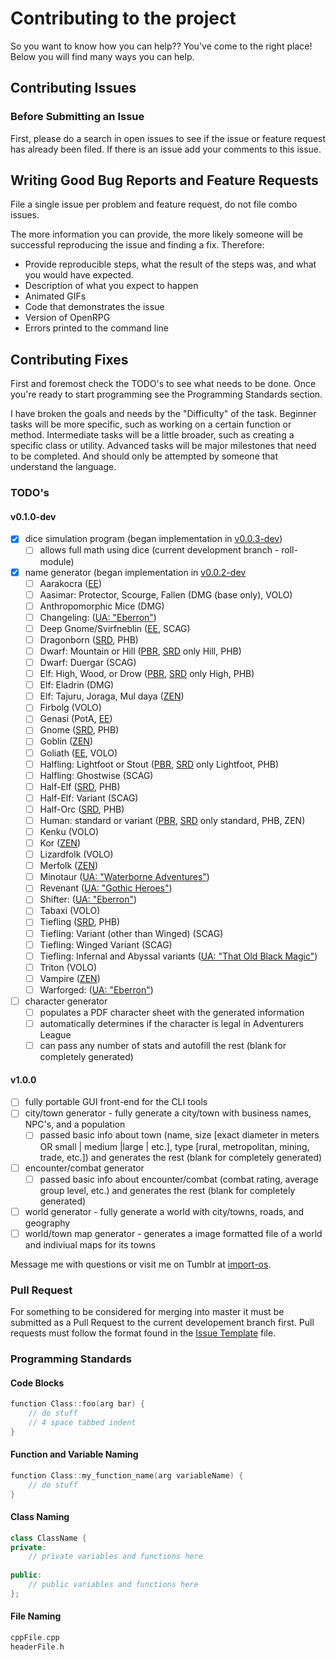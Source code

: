 # Contributing to the project

So you want to know how you can help?? You've come to the right place!
Below you will find many ways you can help.

## Contributing Issues

### Before Submitting an Issue
First, please do a search in open issues to see if the issue or feature request has already been filed. If there is an issue add your comments to this issue.

## Writing Good Bug Reports and Feature Requests

File a single issue per problem and feature request, do not file combo issues.

The more information you can provide, the more likely someone will be successful reproducing the issue and finding a fix. Therefore:

* Provide reproducible steps, what the result of the steps was, and what you would have expected.
* Description of what you expect to happen
* Animated GIFs
* Code that demonstrates the issue
* Version of OpenRPG
* Errors printed to the command line

## Contributing Fixes
First and foremost check the TODO's to see what needs to be done.
Once you're ready to start programming see the Programming Standards section.

I have broken the goals and needs by the "Difficulty" of the task. Beginner tasks
will be more specific, such as working on a certain function or method. Intermediate tasks
will be a little broader, such as creating a specific class or utility. Advanced
tasks will be major milestones that need to be completed. And should only be attempted
by someone that understand the language.

### TODO's

#### v0.1.0-dev
- [X] dice simulation program (began implementation in [v0.0.3-dev](https://github.com/incomingstick/OpenRPG/releases/tag/v0.0.3-dev))
	- [ ] allows full math using dice (current development branch - roll-module)
- [X] name generator (began implementation in [v0.0.2-dev](https://github.com/incomingstick/OpenRPG/releases/tag/v0.0.2-dev)
	- [ ] Aarakocra ([EE](http://dnd.wizards.com/articles/features/elementalevil_playerscompanion))
	- [ ] Aasimar: Protector, Scourge, Fallen (DMG (base only), VOLO)
	- [ ] Anthropomorphic Mice (DMG)
	- [ ] Changeling: ([UA: "Eberron"](https://media.wizards.com/2015/downloads/dnd/UA_Eberron_v1.pdf))
	- [ ] Deep Gnome/Svirfneblin ([EE](http://dnd.wizards.com/articles/features/elementalevil_playerscompanion), SCAG)
	- [ ] Dragonborn ([SRD](https://dnd.wizards.com/articles/features/systems-reference-document-srd), PHB)
	- [ ] Dwarf: Mountain or Hill ([PBR](http://dnd.wizards.com/articles/features/basicrules), [SRD](https://dnd.wizards.com/articles/features/systems-reference-document-srd) only Hill, PHB)
	- [ ] Dwarf: Duergar (SCAG)
	- [ ] Elf: High, Wood, or Drow ([PBR](http://dnd.wizards.com/articles/features/basicrules), [SRD](https://dnd.wizards.com/articles/features/systems-reference-document-srd) only High, PHB)
	- [ ] Elf: Eladrin (DMG)
	- [ ] Elf: Tajuru, Joraga, Mul daya ([ZEN](http://media.wizards.com/2016/downloads/magic/Plane%20Shift%20Zendikar.pdf))
	- [ ] Firbolg (VOLO)
	- [ ] Genasi (PotA, [EE](http://dnd.wizards.com/articles/features/elementalevil_playerscompanion))
	- [ ] Gnome ([SRD](https://dnd.wizards.com/articles/features/systems-reference-document-srd), PHB)
	- [ ] Goblin ([ZEN](http://media.wizards.com/2016/downloads/magic/Plane%20Shift%20Zendikar.pdf))
	- [ ] Goliath ([EE](http://dnd.wizards.com/articles/features/elementalevil_playerscompanion), VOLO)
	- [ ] Halfling: Lightfoot or Stout ([PBR](http://dnd.wizards.com/articles/features/basicrules), [SRD](https://dnd.wizards.com/articles/features/systems-reference-document-srd) only Lightfoot, PHB)
	- [ ] Halfling: Ghostwise (SCAG)
	- [ ] Half-Elf ([SRD](https://dnd.wizards.com/articles/features/systems-reference-document-srd), PHB)
	- [ ] Half-Elf: Variant (SCAG)
	- [ ] Half-Orc ([SRD](https://dnd.wizards.com/articles/features/systems-reference-document-srd), PHB)
	- [ ] Human: standard or variant ([PBR](http://dnd.wizards.com/articles/features/basicrules), [SRD](https://dnd.wizards.com/articles/features/systems-reference-document-srd) only standard, PHB, ZEN)
	- [ ] Kenku (VOLO)
	- [ ] Kor ([ZEN](http://media.wizards.com/2016/downloads/magic/Plane%20Shift%20Zendikar.pdf))
	- [ ] Lizardfolk (VOLO)
	- [ ] Merfolk ([ZEN](http://media.wizards.com/2016/downloads/magic/Plane%20Shift%20Zendikar.pdf))
	- [ ] Minotaur ([UA: "Waterborne Adventures"](https://media.wizards.com/2015/downloads/dnd/UA_Waterborne_v3.pdf))
	- [ ] Revenant ([UA: "Gothic Heroes"](https://dnd.wizards.com/sites/default/files/media/upload/articles/UA%20Gothic%20Characters.pdf))
	- [ ] Shifter: ([UA: "Eberron"](https://media.wizards.com/2015/downloads/dnd/UA_Eberron_v1.pdf))
	- [ ] Tabaxi (VOLO)
	- [ ] Tiefling ([SRD](https://dnd.wizards.com/articles/features/systems-reference-document-srd), PHB)
	- [ ] Tiefling: Variant (other than Winged) (SCAG)
	- [ ] Tiefling: Winged Variant (SCAG)
	- [ ] Tiefling: Infernal and Abyssal variants ([UA: "That Old Black Magic"](https://media.wizards.com/2015/downloads/dnd/07_UA_That_Old_Black_Magic.pdf))
	- [ ] Triton (VOLO)
	- [ ] Vampire ([ZEN](http://media.wizards.com/2016/downloads/magic/Plane%20Shift%20Zendikar.pdf))
	- [ ] Warforged: ([UA: "Eberron"](https://media.wizards.com/2015/downloads/dnd/UA_Eberron_v1.pdf))
- [ ] character generator
	- [ ] populates a PDF character sheet with the generated information
	- [ ] automatically determines if the character is legal in Adventurers League
	- [ ] can pass any number of stats and autofill the rest (blank for completely generated)

#### v1.0.0
- [ ] fully portable GUI front-end for the CLI tools
- [ ] city/town generator - fully generate a city/town with business names, NPC's, and a population
	- [ ] passed basic info about town (name, size [exact diameter in meters OR small | medium |large | etc.], type [rural, metropolitan, mining, trade, etc.]) and generates the rest (blank for completely generated)
- [ ] encounter/combat generator
	- [ ] passed basic info about encounter/combat (combat rating, average group level, etc.) and generates the rest (blank for completely generated)
- [ ] world generator - fully generate a world with city/towns, roads, and geography
- [ ] world/town map generator - generates a image formatted file of a world and indiviual maps for its towns

Message me with questions or visit me on Tumblr at [import-os](mkesec.io).

### Pull Request

For something to be considered for merging into master it must be 
submitted as a Pull Request to the current developement branch first.
Pull requests must follow the format found in the [Issue Template](ISSUE_TEMPLATE.md)
file. 

### Programming Standards

#### Code Blocks
````c++
function Class::foo(arg bar) {
	// do stuff
	// 4 space tabbed indent
}
````

#### Function and Variable Naming
````c++
function Class::my_function_name(arg variableName) {
	// do stuff
}
````

#### Class Naming
````c++
class ClassName {
private:
	// private variables and functions here
	
public:
	// public variables and functions here
};
````

#### File Naming
````c++
cppFile.cpp
headerFile.h
````
